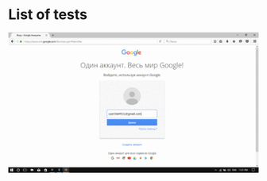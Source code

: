 # List of tests

![alt tag](https://github.com/freiding/AutomatedTestingWebApp/blob/master/animations/signInAnim.gif)